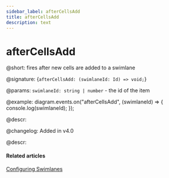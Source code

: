 ```yaml
---
sidebar_label: afterCellsAdd
title: afterCellsAdd 
description: text
---
```


# afterCellsAdd

@short: fires after new cells are added to a swimlane

@signature: {`afterCellsAdd: (swimlaneId: Id) => void;`}

@params:
`swimlaneId: string | number` - the id of the item

@example:
diagram.events.on("afterCellsAdd", (swimlaneId) => {
    console.log(swimlaneId);
});

@descr:

@changelog:
Added in v4.0

@descr:
#### Related articles

[Configuring Swimlanes](../../../swimlanes/index/)
